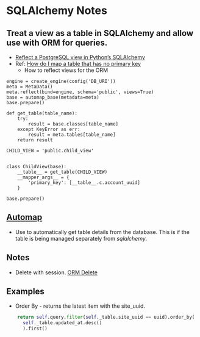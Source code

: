# SQLAlchemy Notes

## Treat a view as a table in SQLAlchemy and allow use with ORM for queries.
* [Reflect a PostgreSQL view in Python’s SQLAlchemy](https://hultner.github.io/quickbits/2017-10-23-postgresql-reflection-views-python-sqlalchemy.html)
* Ref: [How do I map a table that has no primary key](http://docs.sqlalchemy.org/en/latest/faq/ormconfiguration.html#how-do-i-map-a-table-that-has-no-primary-key)
  * How to reflect views for the ORM
```
engine = create_engine(config('DB_URI'))
meta = MetaData()
meta.reflect(bind=engine, schema='public', views=True)
base = automap_base(metadata=meta)
base.prepare()

def get_table(table_name):
    try:
        result = base.classes[table_name]
    except KeyError as err:
        result = meta.tables[table_name]
    return result

CHILD_VIEW = 'public.child_view'


class ChildView(base):
    __table__ = get_table(CHILD_VIEW)
    __mapper_args__ = {
        'primary_key': [__table__.c.account_uuid]
    }

base.prepare()
```

## [Automap](http://docs.sqlalchemy.org/en/latest/orm/extensions/automap.html)
* Use to automatically get table details from the database. This is if the table is being managed separately from *sqlalchemy*.

## Notes
* Delete with session. [ORM Delete](http://docs.sqlalchemy.org/en/latest/orm/query.html#sqlalchemy.orm.query.Query.delete)
## Examples
* Order By - returns the latest item with the site_uuid.
```python
    return self.query.filter(self._table.site_uuid == uuid).order_by(
      self._table.updated_at.desc()
      ).first()
```